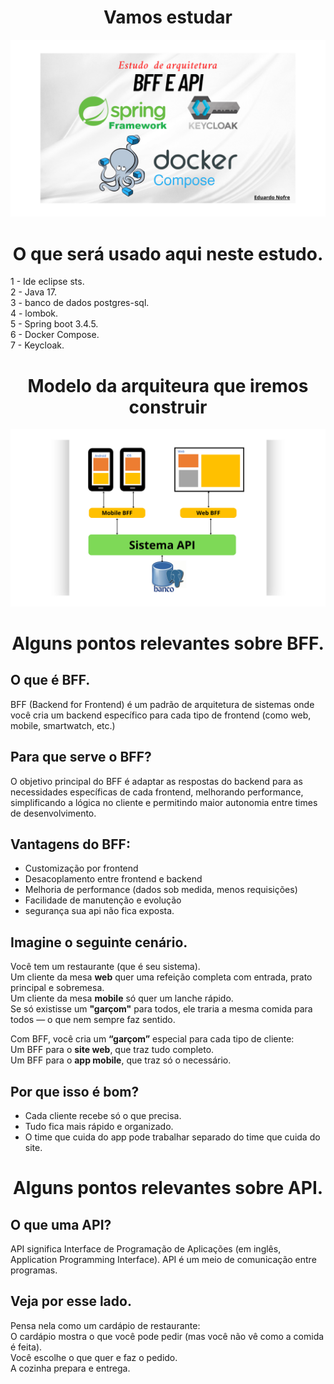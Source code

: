 
<h1 align="center"> 
  Vamos estudar  
</h1>

<p align="center">
  <img src="https://github.com/EduardoNofre/spring-boot-bff-api-keycloak-docker/blob/main/Estudo%20de%20arquitetura.png"/>  
</p>

<h1 align="center">
   O que será usado aqui neste estudo.
</h1>

1 - Ide eclipse sts.<br>
2 - Java 17.<br>
3 - banco de dados postgres-sql.<br>
4 - lombok.<br>
5 - Spring boot 3.4.5.<br>
6 - Docker Compose.<br>
7 - Keycloak.<br>

<h1 align="center">
   Modelo da arquiteura que iremos construir
</h1>
<p align="center">
  <img src="https://github.com/EduardoNofre/spring-boot-bff-api-keycloak-docker/blob/main/desenhoArq.png"/>  
</p>

<h1 align="center">
   Alguns pontos relevantes sobre BFF.
</h1>

## O que é BFF.<br>
  BFF (Backend for Frontend) é um padrão de arquitetura de sistemas onde você cria um backend específico para cada tipo de frontend (como web, mobile, smartwatch, etc.)<br>

## Para que serve o BFF?
  O objetivo principal do BFF é adaptar as respostas do backend para as necessidades específicas de cada frontend, melhorando performance, simplificando a lógica no cliente e permitindo maior autonomia entre times de desenvolvimento.<br>

## Vantagens do BFF:
   - Customização por frontend
   - Desacoplamento entre frontend e backend
   - Melhoria de performance (dados sob medida, menos requisições)
   - Facilidade de manutenção e evolução
   - segurança sua api não fica exposta.

## Imagine o seguinte cenário.<br>
Você tem um restaurante (que é seu sistema).<br>
  Um cliente da mesa **web** quer uma refeição completa com entrada, prato principal e sobremesa.<br>
  Um cliente da mesa **mobile** só quer um lanche rápido.<br>
  Se só existisse um **"garçom"** para todos, ele traria a mesma comida para todos — o que nem sempre faz sentido.<br>

Com BFF, você cria um **“garçom”** especial para cada tipo de cliente:<br>
  Um BFF para o **site web**, que traz tudo completo.<br>
  Um BFF para o **app mobile**, que traz só o necessário.<br>

## Por que isso é bom?
   - Cada cliente recebe só o que precisa.
   - Tudo fica mais rápido e organizado.
   - O time que cuida do app pode trabalhar separado do time que cuida do site.

<h1 align="center">
   Alguns pontos relevantes sobre API.
</h1>

## O que uma API?
API significa Interface de Programação de Aplicações (em inglês, Application Programming Interface).
API é um meio de comunicação entre programas.

## Veja por esse lado.
Pensa nela como um cardápio de restaurante:<br>
O cardápio mostra o que você pode pedir (mas você não vê como a comida é feita).<br>
Você escolhe o que quer e faz o pedido.<br>
A cozinha prepara e entrega.<br>
